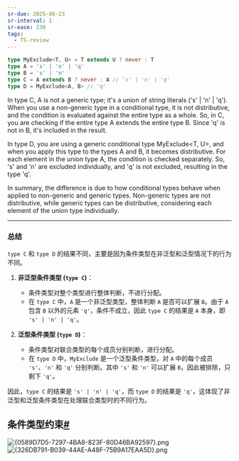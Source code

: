 ```yaml
---
sr-due: 2025-06-23
sr-interval: 1
sr-ease: 230
tags:
  - TS-review
---
```



 ```ts 
 type MyExclude<T, U> = T extends U ? never : T
type A = 's' | 'n' | 'q'
type B = 's' | 'n'
type C = A extends B ? never : A // 's' | 'n' | 'q'
type D = MyExclude<A, B> // 'q'
```

In type C, A is not a generic type; it's a union of string literals ('s' | 'n' | 'q'). When you use a non-generic type in a conditional type, it is not distributive, and the condition is evaluated against the entire type as a whole. So, in C, you are checking if the entire type A extends the entire type B. Since 'q' is not in B, it's included in the result.

In type D, you are using a generic conditional type MyExclude<T, U>, and when you apply this type to the types A and B, it becomes distributive. For each element in the union type A, the condition is checked separately. So, 's' and 'n' are excluded individually, and 'q' is not excluded, resulting in the type 'q'.

In summary, the difference is due to how conditional types behave when applied to non-generic and generic types. Non-generic types are not distributive, while generic types can be distributive, considering each element of the union type individually.

---

### 总结

`type C` 和 `type D` 的结果不同，主要是因为条件类型在非泛型和泛型情况下的行为不同。

1. **非泛型条件类型 (`type C`)**：
   - 条件类型对整个类型进行整体判断，不进行分配。
   - 在 `type C` 中，`A` 是一个非泛型类型，整体判断 `A` 是否可以扩展 `B`。由于 `A` 包含 `B` 以外的元素 `'q'`，条件不成立，因此 `type C` 的结果是 `A` 本身，即 `'s' | 'n' | 'q'`。

2. **泛型条件类型 (`type D`)**：
   - 条件类型对联合类型的每个成员分别判断，进行分配。
   - 在 `type D` 中，`MyExclude` 是一个泛型条件类型，对 `A` 中的每个成员 `'s'`、`'n'` 和 `'q'` 分别判断。其中 `'s'` 和 `'n'` 可以扩展 `B`，因此被排除，只剩下 `'q'`。

因此，`type C` 的结果是 `'s' | 'n' | 'q'`，而 `type D` 的结果是 `'q'`，这体现了非泛型和泛型条件类型在处理联合类型时的不同行为。


## 条件类型约束[#](https://ts.nodejs.cn/docs/handbook/2/conditional-types.html)

![{0589D7D5-7297-4BA8-823F-80D46BA92597}.png](https://cdn.jsdelivr.net/gh/Deee103/note-picbed/20250611172404607.png)
![{326DB791-B039-44AE-A48F-75B9A17EAA5D}.png](https://cdn.jsdelivr.net/gh/Deee103/note-picbed/20250611172532786.png)
